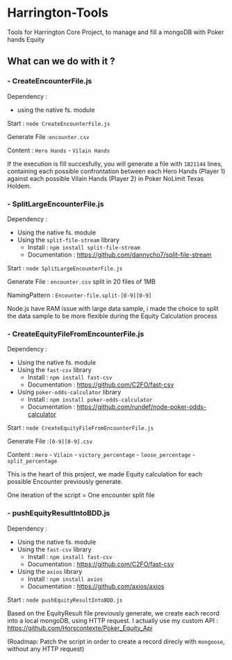# Harrington-Tools

Tools for Harrington Core Project, to manage and fill a mongoDB with Poker hands Equity

## What can we do with it ?

### - CreateEncounterFile.js

Dependency :

- using the native fs. module

Start : `node CreateEncounterFile.js`

Generate File :`encounter.csv`

Content : `Hero Hands` - `Vilain Hands`

If the execution is fill succesfully, you will generate a file with `1821144` lines, containing each possible confrontation between
each Hero Hands (Player 1) against each possible Vilain Hands (Player 2) in Poker NoLimit Texas Holdem.

### - SplitLargeEncounterFile.js

Dependency :

- Using the native fs. module
- Using the `split-file-stream` library
  - Install : `npm install split-file-stream`
  - Documentation : https://github.com/dannycho7/split-file-stream

Start : `node SplitLargeEncounterFile.js`

Generate File : `encounter.csv` split in 20 files of 1MB

NamingPattern : `Encounter-file.split-[0-9][0-9]`

Node.js have RAM issue with large data sample, i made the choice to split the data sample to be more flexible during the Equity Calculation process

### - CreateEquityFileFromEncounterFile.js

Dependency :

- Using the native fs. module
- Using the `fast-csv` library
  - Install : `npm install fast-csv`
  - Documentation : https://github.com/C2FO/fast-csv
- Using `poker-odds-calculator` library
  - Install : `npm install poker-odds-calculator`
  - Documentation : https://github.com/rundef/node-poker-odds-calculator

Start : `node CreateEquityFileFromEncounterFile.js`

Generate File :`[0-9][0-9].csv`

Content : `Hero` - `Vilain` - `victory_percentage` - `loose_percentage` - `split_percentage`

This is the heart of this project, we made Equity calculation for each possible Encounter previously generate.

One iteration of the script = One encounter split file

### - pushEquityResultIntoBDD.js

Dependency :

- Using the native fs. module
- Using the `fast-csv` library
  - Install : `npm install fast-csv`
  - Documentation : https://github.com/C2FO/fast-csv
- Using the `axios` library
  - Install : `npm install axios`
  - Documentation : https://github.com/axios/axios

Start : `node pushEquityResultIntoBDD.js`

Based on the EquityResult file previously generate, we create each record into a local mongoDB, using HTTP request.
I actually use my custom API : https://github.com/Horscontexte/Poker_Equity_Api

(Roadmap: Patch the script in order to create a record direcly with `mongoose`, without any HTTP request) 
